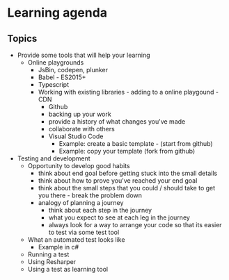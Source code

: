 # Learning agenda

## Topics

* Provide some tools that will help your learning
  * Online playgrounds
    * JsBin, codepen, plunker
    * Babel - ES2015+
    * Typescript
    * Working with existing libraries - adding to a online playgound - CDN
        * Github
        * backing up your work
        * provide a history of what changes you've made
        * collaborate with others
        * Visual Studio Code
            * Example: create a basic template - (start from github)
            * Example: copy your template (fork from github)
* Testing and development
    * Opportunity to develop good habits
        * think about end goal before getting stuck into the small details
        * think about how to prove you've reached your end goal
        * think about the small steps that you could / should take to get you there - break the problem down
        * analogy of planning a journey
            * think about each step in the journey
            * what you expect to see at each leg in the journey
            * always look for a way to arrange your code so that its easier to test via some test tool
    * What an automated test looks like
        * Example in c#
    * Running a test
    * Using Resharper
    * Using a test as learning tool
